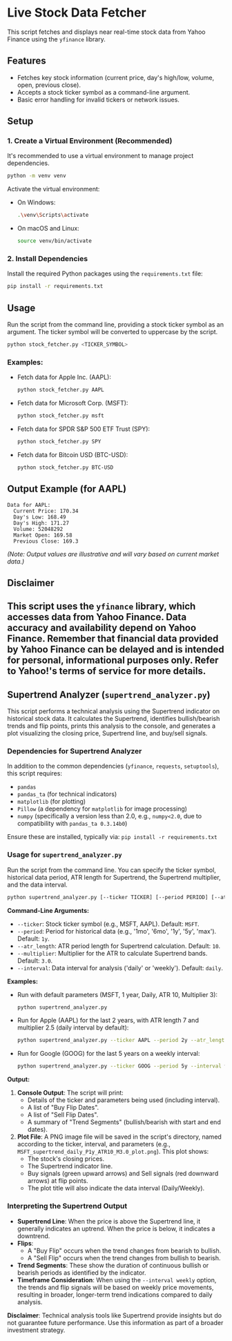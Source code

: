 # Live Stock Data Fetcher

This script fetches and displays near real-time stock data from Yahoo Finance using the `yfinance` library.

## Features

*   Fetches key stock information (current price, day's high/low, volume, open, previous close).
*   Accepts a stock ticker symbol as a command-line argument.
*   Basic error handling for invalid tickers or network issues.

## Setup

### 1. Create a Virtual Environment (Recommended)

It's recommended to use a virtual environment to manage project dependencies.

```bash
python -m venv venv
```

Activate the virtual environment:

*   On Windows:
    ```bash
    .\venv\Scripts\activate
    ```
*   On macOS and Linux:
    ```bash
    source venv/bin/activate
    ```

### 2. Install Dependencies

Install the required Python packages using the `requirements.txt` file:

```bash
pip install -r requirements.txt
```

## Usage

Run the script from the command line, providing a stock ticker symbol as an argument. The ticker symbol will be converted to uppercase by the script.

```bash
python stock_fetcher.py <TICKER_SYMBOL>
```

### Examples:

*   Fetch data for Apple Inc. (AAPL):
    ```bash
    python stock_fetcher.py AAPL
    ```

*   Fetch data for Microsoft Corp. (MSFT):
    ```bash
    python stock_fetcher.py msft
    ```

*   Fetch data for SPDR S&P 500 ETF Trust (SPY):
    ```bash
    python stock_fetcher.py SPY
    ```

*   Fetch data for Bitcoin USD (BTC-USD):
    ```bash
    python stock_fetcher.py BTC-USD
    ```

## Output Example (for AAPL)

```
Data for AAPL:
  Current Price: 170.34
  Day's Low: 168.49
  Day's High: 171.27
  Volume: 52048292
  Market Open: 169.58
  Previous Close: 169.3
```
*(Note: Output values are illustrative and will vary based on current market data.)*

## Disclaimer

This script uses the `yfinance` library, which accesses data from Yahoo Finance. Data accuracy and availability depend on Yahoo Finance. Remember that financial data provided by Yahoo Finance can be delayed and is intended for personal, informational purposes only. Refer to Yahoo!'s terms of service for more details.
---

## Supertrend Analyzer (`supertrend_analyzer.py`)

This script performs a technical analysis using the Supertrend indicator on historical stock data. It calculates the Supertrend, identifies bullish/bearish trends and flip points, prints this analysis to the console, and generates a plot visualizing the closing price, Supertrend line, and buy/sell signals.

### Dependencies for Supertrend Analyzer

In addition to the common dependencies (`yfinance`, `requests`, `setuptools`), this script requires:

*   `pandas`
*   `pandas_ta` (for technical indicators)
*   `matplotlib` (for plotting)
*   `Pillow` (a dependency for `matplotlib` for image processing)
*   `numpy` (specifically a version less than 2.0, e.g., `numpy<2.0`, due to compatibility with `pandas_ta 0.3.14b0`)

Ensure these are installed, typically via:
`pip install -r requirements.txt`

### Usage for `supertrend_analyzer.py`

Run the script from the command line. You can specify the ticker symbol, historical data period, ATR length for Supertrend, the Supertrend multiplier, and the data interval.

```bash
python supertrend_analyzer.py [--ticker TICKER] [--period PERIOD] [--atr_length LENGTH] [--multiplier MULTIPLIER] [--interval INTERVAL]
```

**Command-Line Arguments:**

*   `--ticker`: Stock ticker symbol (e.g., MSFT, AAPL). Default: `MSFT`.
*   `--period`: Period for historical data (e.g., '1mo', '6mo', '1y', '5y', 'max'). Default: `1y`.
*   `--atr_length`: ATR period length for Supertrend calculation. Default: `10`.
*   `--multiplier`: Multiplier for the ATR to calculate Supertrend bands. Default: `3.0`.
*   `--interval`: Data interval for analysis ('daily' or 'weekly'). Default: `daily`.

**Examples:**

*   Run with default parameters (MSFT, 1 year, Daily, ATR 10, Multiplier 3):
    ```bash
    python supertrend_analyzer.py
    ```

*   Run for Apple (AAPL) for the last 2 years, with ATR length 7 and multiplier 2.5 (daily interval by default):
    ```bash
    python supertrend_analyzer.py --ticker AAPL --period 2y --atr_length 7 --multiplier 2.5
    ```

*   Run for Google (GOOG) for the last 5 years on a weekly interval:
    ```bash
    python supertrend_analyzer.py --ticker GOOG --period 5y --interval weekly --atr_length 10 --multiplier 3.0
    ```

**Output:**

1.  **Console Output**: The script will print:
    *   Details of the ticker and parameters being used (including interval).
    *   A list of "Buy Flip Dates".
    *   A list of "Sell Flip Dates".
    *   A summary of "Trend Segments" (bullish/bearish with start and end dates).
2.  **Plot File**: A PNG image file will be saved in the script's directory, named according to the ticker, interval, and parameters (e.g., `MSFT_supertrend_daily_P1y_ATR10_M3.0_plot.png`). This plot shows:
    *   The stock's closing prices.
    *   The Supertrend indicator line.
    *   Buy signals (green upward arrows) and Sell signals (red downward arrows) at flip points.
    *   The plot title will also indicate the data interval (Daily/Weekly).

### Interpreting the Supertrend Output

*   **Supertrend Line**: When the price is above the Supertrend line, it generally indicates an uptrend. When the price is below, it indicates a downtrend.
*   **Flips**:
    *   A "Buy Flip" occurs when the trend changes from bearish to bullish.
    *   A "Sell Flip" occurs when the trend changes from bullish to bearish.
*   **Trend Segments**: These show the duration of continuous bullish or bearish periods as identified by the indicator.
*   **Timeframe Consideration**: When using the `--interval weekly` option, the trends and flip signals will be based on weekly price movements, resulting in broader, longer-term trend indications compared to daily analysis.

**Disclaimer**: Technical analysis tools like Supertrend provide insights but do not guarantee future performance. Use this information as part of a broader investment strategy.
